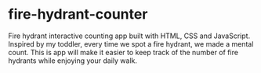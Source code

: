# fire-hydrant-counter
Fire hydrant interactive counting app built with HTML, CSS and JavaScript. Inspired by my toddler, every time we spot a fire hydrant, we made a mental count. This is app will make it easier to keep track of the number of fire hydrants while enjoying your daily walk.

